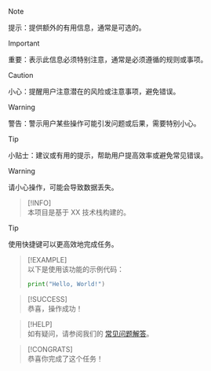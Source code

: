 > [!NOTE]  
> 提示：提供额外的有用信息，通常是可选的。

> [!IMPORTANT]  
> 重要：表示此信息必须特别注意，通常是必须遵循的规则或事项。

> [!CAUTION]  
> 小心：提醒用户注意潜在的风险或注意事项，避免错误。

> [!WARNING]  
> 警告：警示用户某些操作可能引发问题或后果，需要特别小心。

> [!TIP]  
> 小贴士：建议或有用的提示，帮助用户提高效率或避免常见错误。

> [!WARNING]  
> 请小心操作，可能会导致数据丢失。

> [!INFO]  
> 本项目是基于 XX 技术栈构建的。

> [!TIP]  
> 使用快捷键可以更高效地完成任务。

> [!EXAMPLE]  
> 以下是使用该功能的示例代码：
> ```python
> print("Hello, World!")
> ```

> [!SUCCESS]  
> 恭喜，操作成功！

> [!HELP]  
> 如有疑问，请参阅我们的 [常见问题解答](https://example.com/faq)。

> [!CONGRATS]  
> 恭喜你完成了这个任务！

